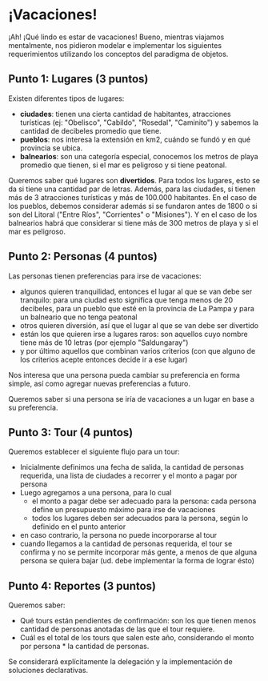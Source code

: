 # ¡Vacaciones!
¡Ah! ¡Qué lindo es estar de vacaciones! Bueno, mientras viajamos mentalmente, nos pidieron modelar e implementar los siguientes requerimientos utilizando los conceptos del paradigma de objetos.

## Punto 1: Lugares (3 puntos)
Existen diferentes tipos de lugares:
- **ciudades**: tienen una cierta cantidad de habitantes, atracciones turísticas (ej: "Obelisco", "Cabildo", "Rosedal", "Caminito") y sabemos la cantidad de decibeles promedio que tiene.
- **pueblos**: nos interesa la extensión en km2, cuándo se fundó y en qué provincia se ubica.
- **balnearios**: son una categoría especial, conocemos los metros de playa promedio que tienen, si el mar es peligroso y si tiene peatonal.

Queremos saber qué lugares son **divertidos**. Para todos los lugares, esto se da si tiene una cantidad par de letras. Además, para las ciudades, si tienen más de 3 atracciones turísticas y más de 100.000 habitantes. En el caso de los pueblos, debemos considerar además si se fundaron antes de 1800 o si son del Litoral ("Entre Ríos", "Corrientes" o "Misiones"). Y en el caso de los balnearios habrá que considerar si tiene más de 300 metros de playa y si el mar es peligroso.

## Punto 2: Personas (4 puntos)
Las personas tienen preferencias para irse de vacaciones:
- algunos quieren tranquilidad, entonces el lugar al que se van debe ser tranquilo: para una ciudad esto significa que tenga menos de 20 decibeles, para un pueblo que esté en la provincia de La Pampa y para un balneario que no tenga peatonal
- otros quieren diversión, así que el lugar al que se van debe ser divertido
- están los que quieren irse a lugares raros: son aquellos cuyo nombre tiene más de 10 letras (por ejemplo "Saldungaray")
- y por último aquellos que combinan varios criterios (con que alguno de los criterios acepte entonces decide ir a ese lugar)
  
Nos interesa que una persona pueda cambiar su preferencia en forma simple, así como agregar nuevas preferencias a futuro.

Queremos saber si una persona se iría de vacaciones a un lugar en base a su preferencia.

## Punto 3: Tour (4 puntos)
Queremos establecer el siguiente flujo para un tour:
- Inicialmente definimos una fecha de salida, la cantidad de personas requerida, una lista de ciudades a recorrer y el monto a pagar por persona
- Luego agregamos a una persona, para lo cual
  - el monto a pagar debe ser adecuado para la persona: cada persona define un presupuesto máximo para irse de vacaciones
  - todos los lugares deben ser adecuados para la persona, según lo definido en el punto anterior
- en caso contrario, la persona no puede incorporarse al tour
- cuando llegamos a la cantidad de personas requerida, el tour se confirma y no se permite incorporar más gente, a menos de que alguna persona se quiera bajar (ud. debe implementar la forma de lograr ésto)


## Punto 4: Reportes (3 puntos)
Queremos saber:

- Qué tours están pendientes de confirmación: son los que tienen menos cantidad de personas anotadas de las que el tour requiere.
- Cuál es el total de los tours que salen este año, considerando el monto por persona * la cantidad de personas.

Se considerará explícitamente la delegación y la implementación de soluciones declarativas.